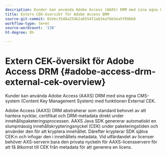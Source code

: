 ```yaml
---
description: Kunder kan använda Adobe Access (AAXS) DRM med sina egna CMS-system (Content Key Management System) med funktionen External CEK.
title: Extern CEK-översikt för Adobe Access DRM
source-git-commit: 02ebc3548a254b2a6554f1ab34afbb3ea5f09bb8
workflow-type: tm+mt
source-wordcount: '138'
ht-degree: 0%

---
```


# Extern CEK-översikt för Adobe Access DRM {#adobe-access-drm-external-cek-overview}

Kunder kan använda Adobe Access (AAXS) DRM med sina egna CMS-system (Content Key Management System) med funktionen External CEK.

Adobe Access (AAXS) DRM abstraherar som standard behovet av att hantera nycklar, certifikat och DRM-metadata direkt under innehållspaketeringsprocessen. AAXS Java SDK genererar automatiskt en slumpmässig innehållskrypteringsnyckel (CEK) under paketeringstiden och använder den för att kryptera innehållet. Därefter krypterar SDK själva CEK:n och infogar den i innehållets metadata. Vid utfärdandet av licenser behöver AXS-servern bara den privata nyckeln för AAXS-licensservern för att få åtkomst till CEK från metadata för att generera en licens.
